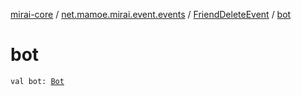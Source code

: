 [mirai-core](../../index.md) / [net.mamoe.mirai.event.events](../index.md) / [FriendDeleteEvent](index.md) / [bot](./bot.md)

# bot

`val bot: `[`Bot`](../../net.mamoe.mirai/-bot/index.md)